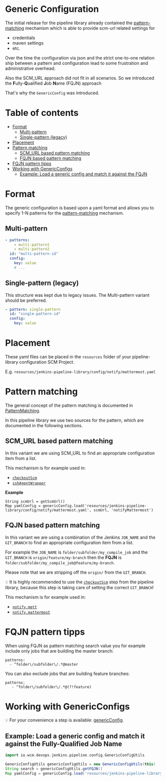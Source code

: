 # Generic Configuration

The initial release for the pipeline library already contained the
[pattern-matching](pattern-matching.md) mechanism which is able to
provide scm-url related settings for

* credentials
* maven settings
* etc.

Over the time the configuration via json and the strict one-to-one
relation ship between a pattern and configuration lead to some
frustration and administrative overhead.

Also the SCM_URL approach did not fit in all scenarios. So we introduced
the **F**ully-**Q**ualified **J**ob **N**ame (FQJN) approach

That's why the `GenericConfig` was introduced.

# Table of contents

* [Format](#format)
  * [Multi-pattern](#multi-pattern)
  * [Single-pattern (legacy)](#single-pattern-legacy)
* [Placement](#placement)
* [Pattern matching](#pattern-matching)
  * [SCM_URL based pattern matching](#scm_url-based-pattern-matching)
  * [FQJN based pattern matching](#fqjn-based-pattern-matching)
* [FQJN pattern tipps](#fqjn-pattern-tipps)
* [Working with GenericConfigs](#working-with-genericconfigs)
  * [Example: Load a generic config and match it against the FQJN](#example-load-a-generic-config-and-match-it-against-the-fully-qualified-job-name)

# Format

The generic configuration is based upon a yaml format and allows you to
specify 1-N patterns for the [pattern-matching](pattern-matching.md)
mechanism.

## Multi-pattern

```yaml
- patterns:
    - multi-pattern1
    - multi-pattern2
  id: "multi-pattern-id"
  config:
    key: value
    # ...
```

## Single-pattern (legacy)

This structure was kept due to legacy issues. The Multi-pattern variant
should be preferred.

```yaml
- pattern: single-pattern
  id: "single-pattern-id"
  config:
    key: value
```

# Placement

These yaml files can be placed in the `resources` folder of your
pipeline-library configuration SCM Project.

E.g. `resources/jenkins-pipeline-library/config/notify/mattermost.yaml`

# Pattern matching

The general concept of the pattern matching is documented in
[PatternMatching](pattern-matching.md).

In this pipeline library we use two sources for the pattern, which are
documented in the following sections.

## SCM_URL based pattern matching

In this variant we are using SCM_URL to find an appropriate
configuration item from a list.

This mechanism is for example used in:

* [`checkoutScm`](../vars/checkoutScm.md)
* [`sshAgentWrapper`](../vars/sshAgentWrapper.md)

**Example**

    String scmUrl = getScmUrl()
    Map yamlConfig = genericConfig.load('resources/jenkins-pipeline-library/config/notify/mattermost.yaml', scmUrl, 'notifyMattermost')


## FQJN based pattern matching

In this variant we are using a combination of the Jenkins `JOB_NAME` and
the `GIT_BRANCH` to find an appropriate configuration item from a list.

For example the `JOB_NAME` is `folder/subfolder/my_compile_job` and the
`GIT_BRANCH` is `origin/feature/my-branch` then the **FQJN** is
`folder/subfolder/my_compile_job@feature/my-branch`.

Please note that we are stripping off the `origin/` from the
`GIT_BRANCH`.

:bulb: It is highly recommended to use the
[`checkoutScm`](../vars/checkoutScm.md) step from the pipeline library,
because this step is taking care of setting the correct `GIT_BRANCH`!

This mechanism is for example used in:

* [`notify.mqtt`](../vars/notify.md#notifymqttmap-config)
* [`notify.mattermost`](../vars/notify.md#notifymattermostmap-config)

# FQJN pattern tipps

When using FQJN as pattern matching search value you for example include
only jobs that are building the master branch:

    patterns:
      - ^folder\/subfolder\/.*@master

You can also exclude jobs that are building feature branches:

    patterns:
       - ^folder\/subfolder\/.*@(?!feature)

# Working with GenericConfigs

:bulb: For your convenience a step is available:
[genericConfig](../vars/genericConfig.md).

## Example: Load a generic config and match it against the **F**ully-**Q**ualified **J**ob **N**ame

```groovy
import io.wcm.devops.jenkins.pipeline.config.GenericConfigUtils

GenericConfigUtils genericConfigUtils = new GenericConfigUtils(this)
String search = genericConfigUtils.getFQJN()
Map yamlConfig = genericConfig.load('resources/jenkins-pipeline-library/config/notify/mattermost.yaml', getScmUrl(), 'notifyMattermost')
```